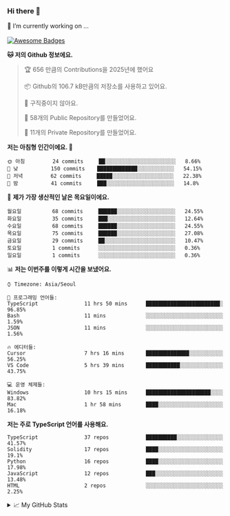### Hi there 👋 
🔭 I’m currently working on ... </br></br>
[![Awesome Badges](https://img.shields.io/badge/Introduce-EN-green.svg)](https://github.com/tlatkdgus1/tlatkdgus1/blob/main/README.md.en)

<!--START_SECTION:waka-->
**🐱 저의 Github 정보에요.** 

> 🏆 656 만큼의 Contributions을 2025년에 했어요
 > 
> 📦 Github의 106.7 kB만큼의 저장소를 사용하고 있어요. 
 > 
> 🚫 구직중이지 않아요.
 > 
> 📜 58개의 Public Repository를 만들었어요. 
 > 
> 🔑 11개의 Private Repository를 만들었어요.  

**저는 아침형 인간이에요. 🐤** 

```text
🌞 아침         24 commits     ██░░░░░░░░░░░░░░░░░░░░░░░   8.66% 
🌆 낮　         150 commits    █████████████░░░░░░░░░░░░   54.15% 
🌃 저녁         62 commits     █████░░░░░░░░░░░░░░░░░░░░   22.38% 
🌙 밤　         41 commits     ███░░░░░░░░░░░░░░░░░░░░░░   14.8%

```
📅 **제가 가장 생산적인 날은 목요일이에요.** 

```text
월요일          68 commits     ██████░░░░░░░░░░░░░░░░░░░   24.55% 
화요일          35 commits     ███░░░░░░░░░░░░░░░░░░░░░░   12.64% 
수요일          68 commits     ██████░░░░░░░░░░░░░░░░░░░   24.55% 
목요일          75 commits     ██████░░░░░░░░░░░░░░░░░░░   27.08% 
금요일          29 commits     ██░░░░░░░░░░░░░░░░░░░░░░░   10.47% 
토요일          1 commits      ░░░░░░░░░░░░░░░░░░░░░░░░░   0.36% 
일요일          1 commits      ░░░░░░░░░░░░░░░░░░░░░░░░░   0.36%

```


📊 **저는 이번주를 이렇게 시간을 보냈어요.** 

```text
⌚︎ Timezone: Asia/Seoul

💬 프로그래밍 언어들: 
TypeScript               11 hrs 50 mins      ████████████████████████░   96.85% 
Bash                     11 mins             ░░░░░░░░░░░░░░░░░░░░░░░░░   1.59% 
JSON                     11 mins             ░░░░░░░░░░░░░░░░░░░░░░░░░   1.56%

🔥 에디터들: 
Cursor                   7 hrs 16 mins       ██████████████░░░░░░░░░░░   56.25% 
VS Code                  5 hrs 39 mins       ███████████░░░░░░░░░░░░░░   43.75%

💻 운영 체제들: 
Windows                  10 hrs 15 mins      █████████████████████░░░░   83.82% 
Mac                      1 hr 58 mins        ████░░░░░░░░░░░░░░░░░░░░░   16.18%

```

**저는 주로 TypeScript 언어를 사용해요.** 

```text
TypeScript               37 repos            ██████████░░░░░░░░░░░░░░░   41.57% 
Solidity                 17 repos            ████░░░░░░░░░░░░░░░░░░░░░   19.1% 
Python                   16 repos            ████░░░░░░░░░░░░░░░░░░░░░   17.98% 
JavaScript               12 repos            ███░░░░░░░░░░░░░░░░░░░░░░   13.48% 
HTML                     2 repos             ░░░░░░░░░░░░░░░░░░░░░░░░░   2.25%

```



<!--END_SECTION:waka-->

<details>
<summary>📈 My GitHub Stats</summary>
<p align="center"> <img src="https://github-readme-stats.vercel.app/api?username=tlatkdgus1&show_icons=true" alt="tlatkdgus1" />
</details>

